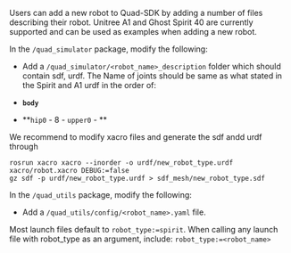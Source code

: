Users can add a new robot to Quad-SDK by adding a number of files describing their robot. Unitree A1 and Ghost Spirit 40 are currently supported and can be used as examples when adding a new robot. 

In the `/quad_simulator` package, modify the following: 

- Add a `/quad_simulator/<robot_name>_description` folder which should contain sdf, urdf. The Name of joints should be same as what stated in the Spirit and A1 urdf in the order of:

- **`body`**
- **`hip0` - 8 - `upper0` - **

We recommend to modify xacro files and generate the sdf andd urdf through
```
rosrun xacro xacro --inorder -o urdf/new_robot_type.urdf xacro/robot.xacro DEBUG:=false
gz sdf -p urdf/new_robot_type.urdf > sdf_mesh/new_robot_type.sdf
```

In the `/quad_utils` package, modify the following:

- Add a `/quad_utils/config/<robot_name>.yaml` file. 

Most launch files default to `robot_type:=spirit`. When calling any launch file with robot_type as an argument, include: `robot_type:=<robot_name>`

